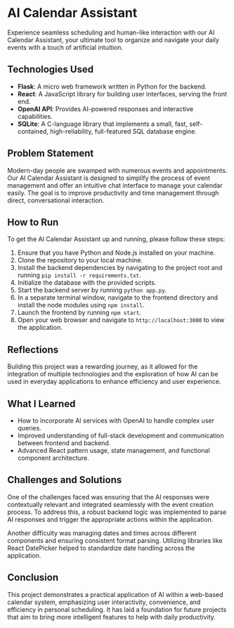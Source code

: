 # AI Calendar Assistant

Experience seamless scheduling and human-like interaction with our AI Calendar Assistant, your ultimate tool to organize and navigate your daily events with a touch of artificial intuition.

## Technologies Used
- **Flask**: A micro web framework written in Python for the backend.
- **React**: A JavaScript library for building user interfaces, serving the front end.
- **OpenAI API**: Provides AI-powered responses and interactive capabilities.
- **SQLite**: A C-language library that implements a small, fast, self-contained, high-reliability, full-featured SQL database engine.

## Problem Statement
Modern-day people are swamped with numerous events and appointments. Our AI Calendar Assistant is designed to simplify the process of event management and offer an intuitive chat interface to manage your calendar easily. The goal is to improve productivity and time management through direct, conversational interaction.

## How to Run
To get the AI Calendar Assistant up and running, please follow these steps:

1. Ensure that you have Python and Node.js installed on your machine.
2. Clone the repository to your local machine.
3. Install the backend dependencies by navigating to the project root and running `pip install -r requirements.txt`.
4. Initialize the database with the provided scripts.
5. Start the backend server by running `python app.py`.
6. In a separate terminal window, navigate to the frontend directory and install the node modules using `npm install`.
7. Launch the frontend by running `npm start`.
8. Open your web browser and navigate to `http://localhost:3000` to view the application.

## Reflections
Building this project was a rewarding journey, as it allowed for the integration of multiple technologies and the exploration of how AI can be used in everyday applications to enhance efficiency and user experience.

## What I Learned
- How to incorporate AI services with OpenAI to handle complex user queries.
- Improved understanding of full-stack development and communication between frontend and backend.
- Advanced React pattern usage, state management, and functional component architecture.

## Challenges and Solutions
One of the challenges faced was ensuring that the AI responses were contextually relevant and integrated seamlessly with the event creation process. To address this, a robust backend logic was implemented to parse AI responses and trigger the appropriate actions within the application.

Another difficulty was managing dates and times across different components and ensuring consistent format parsing. Utilizing libraries like React DatePicker helped to standardize date handling across the application.

## Conclusion
This project demonstrates a practical application of AI within a web-based calendar system, emphasizing user interactivity, convenience, and efficiency in personal scheduling. It has laid a foundation for future projects that aim to bring more intelligent features to help with daily productivity.